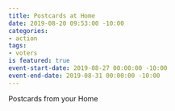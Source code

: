 ```yaml
---
title: Postcards at Home
date: 2019-08-20 09:53:00 -10:00
categories:
- action
tags:
- voters
is featured: true
event-start-date: 2019-08-27 00:00:00 -10:00
event-end-date: 2019-08-31 00:00:00 -10:00
---
```


Postcards from your Home